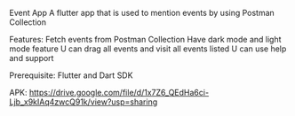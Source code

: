 Event App
A flutter app that is used to mention events by using Postman Collection

Features:
Fetch events from Postman Collection
Have dark mode and light mode feature
U can drag all events and visit all events listed
U can use help and support

Prerequisite:
Flutter and Dart SDK 

APK: https://drive.google.com/file/d/1x7Z6_QEdHa6ci-Ljb_x9kIAq4zwcQ91k/view?usp=sharing